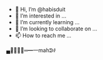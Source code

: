 - 👋 Hi, I’m @habisduit
- 👀 I’m interested in ...
- 🌱 I’m currently learning ...
- 💞️ I’m looking to collaborate on ...
- 📫 How to reach me ...

<!---
habisduit/habisduit is a ✨ special ✨ repository because its `README.md` (this file) appears on your GitHub profile.
You can click the Preview link to take a look at your changes.
--->
▄︻̷̿┻̿═━一mahᕲꂑ
